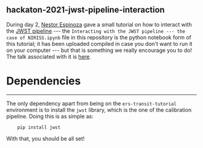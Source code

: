 hackaton-2021-jwst-pipeline-interaction
-------------------
During day 2, [Nestor Espinoza](http://nestor-espinoza.com/) gave a small tutorial on how to interact with the [JWST pipeline](https://jwst-pipeline.readthedocs.io/) --- the `Interacting with the JWST pipeline --- the case of NIRISS.ipynb` file in this repository is the python notebook form of this tutorial; it has been uploaded compiled in case you don't want to run it on your computer --- but that is something we really encourage you to do! The talk associated with it is [here](https://ers-transit.github.io/pre-launch-hackathon.html).

# Dependencies
--------------

The only dependency apart from being on the `ers-transit-tutorial` environment is to install the `jwst` library, which is the one of the calibration pipeline. Doing this is as simple as:

        pip install jwst

With that, you should be all set!
